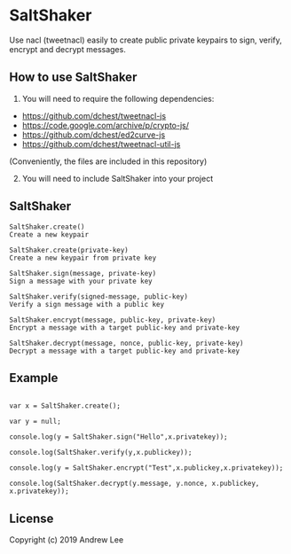 # SaltShaker

Use nacl (tweetnacl) easily to create public private keypairs to sign, verify, encrypt and decrypt messages.

## How to use SaltShaker
1. You will need to require the following dependencies:
- https://github.com/dchest/tweetnacl-js
- https://code.google.com/archive/p/crypto-js/
- https://github.com/dchest/ed2curve-js
- https://github.com/dchest/tweetnacl-util-js

(Conveniently, the files are included in this repository)

2. You will need to include SaltShaker into your project

## SaltShaker

```
SaltShaker.create()
Create a new keypair

SaltShaker.create(private-key)
Create a new keypair from private key

SaltShaker.sign(message, private-key)
Sign a message with your private key

SaltShaker.verify(signed-message, public-key)
Verify a sign message with a public key

SaltShaker.encrypt(message, public-key, private-key)
Encrypt a message with a target public-key and private-key

SaltShaker.decrypt(message, nonce, public-key, private-key)
Decrypt a message with a target public-key and private-key
```

## Example

```

var x = SaltShaker.create();

var y = null;

console.log(y = SaltShaker.sign("Hello",x.privatekey));

console.log(SaltShaker.verify(y,x.publickey));

console.log(y = SaltShaker.encrypt("Test",x.publickey,x.privatekey));

console.log(SaltShaker.decrypt(y.message, y.nonce, x.publickey, x.privatekey));

```

## License

Copyright (c) 2019 Andrew Lee

